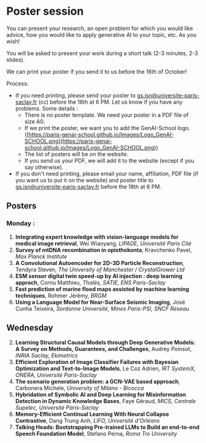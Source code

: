 # Poster session 

You can present your research, an open problem for which you would like advice, how you would like to apply generative AI to your topic, etc. 
As you wish! 

You will be asked to present your work during a short talk (2-3 minutes, 2-3 slides). 

We can print your poster if you send it to us before the 16th of October! 

Process:

* If you need printing, please send your poster to gs.isn@universite-paris-saclay.fr (cc) before the 16th at 6 PM. Let us know if you have any problems.
Some details :
  * There is no poster template. We need your poster in a PDF file of size A0.
  * If we print the poster, we want you to add the GenAI-School logo. ([https://paris-genai-school.github.io/Images/Logo_GenAI-SCHOOL.png](https://paris-genai-school.github.io/Images/Logo_GenAI-SCHOOL.png))
  * The list of posters will be on the website.
  * If you send us your PDF, we will add it to the website (except if you say otherwise). 
* If you don't need printing, please email your name, affiliation, PDF file (if you want us to put it on the website) and poster title to gs.isn@universite-paris-saclay.fr before the 18th at 6 PM.
   
## Posters 
### Monday :
1. **Integrating expert knowledge with vision-language models for medical image retrieval**, Wei Wiaoyang, _LIPADE, Université Paris Cité_
3. **Survey of mtDNA recombination in opisthokonta**, Kravchenko Pavel, _Max Planck Institute_
5. **A Convolutional Autoencoder for 2D-3D Particle Reconstruction**, Tendyra Steven, _The University of Manchester / CrystalGrower Ltd_
7. **ESM sensor digital twin speed-up by AI injection : deep learning approch**, Cornu Matthieu, _Thalès, SATIE, ENS Paris-Saclay_
9. **Fast prediction of marine flood maps assisted by machine learning techniques**, Rohmer Jérémy, _BRGM_
12. **Using a Language Model for Near-Surface Seismic Imaging**, José Cunha Teixeira, _Sordonne Université, Mines Paris-PSl, SNCF Réseau_

## Wednesday 
2. **Learning Structural Causal Models through Deep Generative Models: A Survey on Methods, Guarantees, and Challenges**, Audrey Poinsot, _INRIA Saclay, Ekimetrics_
4. **Efficient Exploration of Image Classifier Failures with Bayesian Optimization and Text-to-Image Models**, Le Coz Adrien, _IRT SystemX, ONERA, Université Paris-Saclay_
6. **The scenario generation problem: a GCN-VAE based approach**, Carbonera Michele, _University of Milano - Bicocca_
8. **Hybridation of Symbolic AI and Deep Learning for Misinformation Detection in Dynamic Knowledge Bases**, Faye Géraud, _MICS, Centrale Supelec, Université Paris-Saclay_
10. **Memory-Efficient Continual Learning With Neural Collapse Contrastive**, Dang Trung Anh, _LIFO, Université d'Orléans_
11. **Talking Heads: Bootstrapping Pre-trained LLMs to Build an end-to-end Speech Foundation Model**, Stefano Perna, _Roma Tre University_
